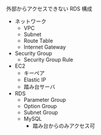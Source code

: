 外部からアクセスできない RDS 構成

- ネットワーク
  - VPC
  - Subnet
  - Route Table
  - Internet Gateway
- Security Group
  - Security Group Rule
- EC2
  - キーペア
  - Elastic IP
  - 踏み台サーバ
- RDS
  - Parameter Group
  - Option Group
  - Subnet Group
  - MySQL
    - 踏み台からのみアクセス可

